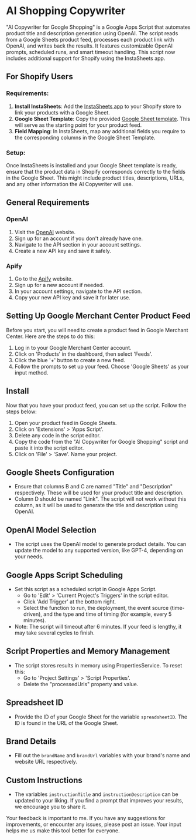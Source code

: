 # AI Shopping Copywriter

"AI Copywriter for Google Shopping" is a Google Apps Script that automates product title and description generation using OpenAI. The script reads from a Google Sheets product feed, processes each product link with OpenAI, and writes back the results. It features customizable OpenAI prompts, scheduled runs, and smart timeout handling. This script now includes additional support for Shopify using the InstaSheets app.

## For Shopify Users

### Requirements:

1. **Install InstaSheets**: Add the [InstaSheets app](https://apps.shopify.com/google-sheets-1) to your Shopify store to link your products with a Google Sheet.
2. **Google Sheet Template**: Copy the provided [Google Sheet template](https://docs.google.com/spreadsheets/d/1B3GQZbgD14ik_ZWO51M_ooAt0BwKShlHNYMrVLx2S4E/edit#gid=0). This will serve as the starting point for your product feed.
3. **Field Mapping**: In InstaSheets, map any additional fields you require to the corresponding columns in the Google Sheet Template.

### Setup:

Once InstaSheets is installed and your Google Sheet template is ready, ensure that the product data in Shopify corresponds correctly to the fields in the Google Sheet. This might include product titles, descriptions, URLs, and any other information the AI Copywriter will use.

## General Requirements

### OpenAI

1. Visit the [OpenAI](https://openai.com/blog/openai-api) website.
2. Sign up for an account if you don't already have one.
3. Navigate to the API section in your account settings.
4. Create a new API key and save it safely.

### Apify

1. Go to the [Apify](https://console.apify.com/sign-up) website.
2. Sign up for a new account if needed.
3. In your account settings, navigate to the API section.
4. Copy your new API key and save it for later use.

## Setting Up Google Merchant Center Product Feed

Before you start, you will need to create a product feed in Google Merchant Center. Here are the steps to do this:

1. Log in to your Google Merchant Center account.
2. Click on 'Products' in the dashboard, then select 'Feeds'.
3. Click the blue '+' button to create a new feed.
4. Follow the prompts to set up your feed. Choose 'Google Sheets' as your input method.

## Install

Now that you have your product feed, you can set up the script. Follow the steps below:

1. Open your product feed in Google Sheets.
2. Click on 'Extensions' > 'Apps Script'.
3. Delete any code in the script editor.
4. Copy the code from the "AI Copywriter for Google Shopping" script and paste it into the script editor.
5. Click on 'File' > 'Save'. Name your project.

## Google Sheets Configuration

- Ensure that columns B and C are named "Title" and "Description" respectively. These will be used for your product title and description.
- Column D should be named "Link". The script will not work without this column, as it will be used to generate the title and description using OpenAI.

## OpenAI Model Selection

- The script uses the OpenAI model to generate product details. You can update the model to any supported version, like GPT-4, depending on your needs.

## Google Apps Script Scheduling

- Set this script as a scheduled script in Google Apps Script.
  - Go to 'Edit' > 'Current Project's Triggers' in the script editor.
  - Click 'Add Trigger' at the bottom right.
  - Select the function to run, the deployment, the event source (time-driven), and the type and time of timing (for example, every 5 minutes).
- Note: The script will timeout after 6 minutes. If your feed is lengthy, it may take several cycles to finish.

## Script Properties and Memory Management

- The script stores results in memory using PropertiesService. To reset this:
  - Go to 'Project Settings' > 'Script Properties'.
  - Delete the "processedUrls" property and value.

## Spreadsheet ID

- Provide the ID of your Google Sheet for the variable `spreadsheetID`. The ID is found in the URL of the Google Sheet.

## Brand Details

- Fill out the `brandName` and `brandUrl` variables with your brand's name and website URL respectively.

## Custom Instructions

- The variables `instructionTitle` and `instructionDescription` can be updated to your liking. If you find a prompt that improves your results, we encourage you to share it.

Your feedback is important to me. If you have any suggestions for improvements, or encounter any issues, please post an issue. Your input helps me us make this tool better for everyone.
